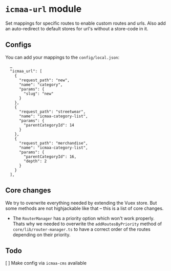 # `icmaa-url` module

Set mappings for specific routes to enable custom routes and urls.
Also add an auto-redirect to default stores for url's without a store-code in it.

## Configs

You can add your mappings to the `config/local.json`:

```
  …
  "icmaa_url": [
    {
      "request_path": "new",
      "name": "category",
      "params": {
        "slug": "new"
      }
    },
    {
      "request_path": "streetwear",
      "name": "icmaa-category-list",
      "params": {
        "parentCategoryId": 14
      }
    },
    {
      "request_path": "merchandise",
      "name": "icmaa-category-list",
      "params": {
        "parentCategoryId": 16,
        "depth": 2
      }
    }
  ],
```

## Core changes

We try to overwrite everything needed by extending the Vuex store. But some methods are not highjackable like that – this is a list of core changes.

* The `RouterManager` has a priority option which won't work properly. Thats why we needed to overwrite the `addRoutesByPriority` method of `core/lib/router-manager.ts` to have a correct order of the routes depending on their priority.

## Todo

[ ] Make config via `icmaa-cms` available
